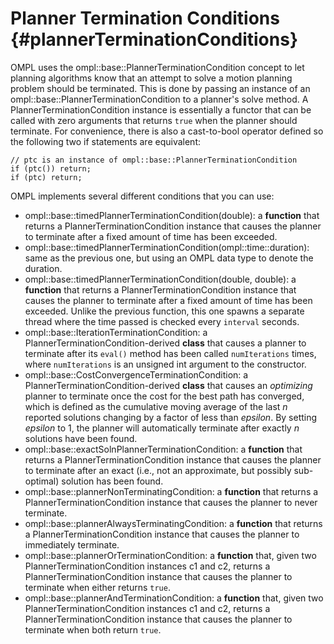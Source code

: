# Planner Termination Conditions {#plannerTerminationConditions}

OMPL uses the ompl::base::PlannerTerminationCondition concept to let planning algorithms know that an attempt to solve a motion planning problem should be terminated. This is done by passing an instance of an ompl::base::PlannerTerminationCondition to a planner's solve method. A PlannerTerminationCondition instance is essentially a functor that can be called with zero arguments that returns `true` when the planner should terminate. For convenience, there is also a cast-to-bool operator defined so the following two if statements are equivalent:

~~~{.cpp}
// ptc is an instance of ompl::base::PlannerTerminationCondition
if (ptc()) return;
if (ptc) return;
~~~

OMPL implements several different conditions that you can use:

- ompl::base::timedPlannerTerminationCondition(double): a **function** that returns a PlannerTerminationCondition instance that causes the planner to terminate after a fixed amount of time has been exceeded.
- ompl::base::timedPlannerTerminationCondition(ompl::time::duration): same as the previous one, but using an OMPL data type to denote the duration.
- ompl::base::timedPlannerTerminationCondition(double, double): a **function** that returns a PlannerTerminationCondition instance that causes the planner to terminate after a fixed amount of time has been exceeded. Unlike the previous function, this one spawns a separate thread where the time passed is checked every `interval` seconds.
- ompl::base::IterationTerminationCondition: a PlannerTerminationCondition-derived **class** that causes a planner to terminate after its `eval()` method has been called `numIterations` times, where `numIterations` is an unsigned int argument to the constructor.
- ompl::base::CostConvergenceTerminationCondition: a PlannerTerminationCondition-derived **class** that causes an *optimizing* planner to terminate once the cost for the best path has converged, which is defined as the cumulative moving average of the last _n_ reported solutions changing by a factor of less than _epsilon_. By setting _epsilon_ to 1, the planner will automatically terminate after exactly _n_ solutions have been found.
- ompl::base::exactSolnPlannerTerminationCondition: a **function** that returns a PlannerTerminationCondition instance that causes the planner to terminate after an exact (i.e., not an approximate, but possibly sub-optimal) solution has been found.
- ompl::base::plannerNonTerminatingCondition: a **function** that returns a PlannerTerminationCondition instance that causes the planner to never terminate.
- ompl::base::plannerAlwaysTerminatingCondition: a **function** that returns a PlannerTerminationCondition instance that causes the planner to immediately terminate.
- ompl::base::plannerOrTerminationCondition: a **function** that, given two PlannerTerminationCondition instances c1 and c2, returns a PlannerTerminationCondition instance that causes the planner to terminate when either returns `true`.
- ompl::base::plannerAndTerminationCondition: a **function** that, given two PlannerTerminationCondition instances c1 and c2, returns a PlannerTerminationCondition instance that causes the planner to terminate when both return `true`.
